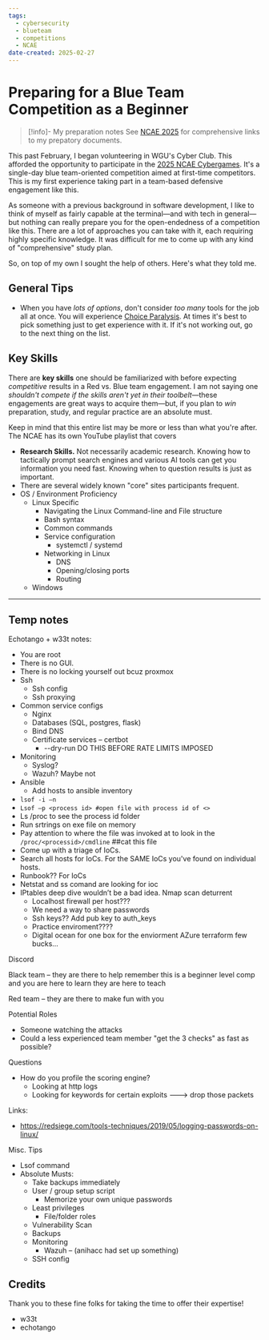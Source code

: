 ```yaml
---
tags:
  - cybersecurity
  - blueteam
  - competitions
  - NCAE
date-created: 2025-02-27
---
```

# Preparing for a Blue Team Competition as a Beginner


> [!info]- My preparation notes
> See [NCAE 2025](../NCAE%202025%20Preparation%20🛡️/NCAE%202025.md) for comprehensive links to my prepatory documents.

This past February, I began volunteering in WGU's Cyber Club. This afforded the opportunity to participate in the [2025 NCAE Cybergames](https://www.ncaecybergames.org/). It's a single-day blue team-oriented competition aimed at first-time competitors. This is my first experience taking part in a team-based defensive engagement like this.

As someone with a previous background in software development, I like to think of myself as fairly capable at the terminal—and with tech in general—but nothing can really prepare you for the open-endedness of a competition like this. There are a lot of approaches you can take with it, each requiring highly specific knowledge. It was difficult for me to come up with any kind of "comprehensive" study plan.

So, on top of my own I sought the help of others. Here's what they told me.

## General Tips
- When you have *lots of options*, don't consider *too many* tools for the job all at once. You will experience [Choice Paralysis](../unsorted/Choice%20Paralysis.md). At times it's best to pick something just to get experience with it. If it's not working out, go to the next thing on the list.

## Key Skills
There are **key skills** one should be familiarized with before expecting *competitive* results in a Red vs. Blue team engagement. I am not saying one *shouldn't compete if the skills aren't yet in their toolbelt*—these engagements are great ways to acquire them—but, if you plan to *win* preparation, study, and regular practice are an absolute must.

Keep in mind that this entire list may be more or less than what you're after. The NCAE has its own YouTube playlist that covers 

- **Research Skills.** Not necessarily academic research. Knowing how to tactically prompt search engines and various AI tools can get you information you need fast. Knowing when to question results is just as important.
- There are several widely known "core" sites participants frequent.
- OS / Environment Proficiency
	- Linux Specific
		- Navigating the Linux Command-line and File structure
		- Bash syntax
		- Common commands
		- Service configuration
			- systemctl / systemd
		- Networking in Linux
			- DNS
			- Opening/closing ports
			- Routing
	- Windows 

---

## Temp notes
Echotango + w33t notes:

- You are root 
- There is no GUI.  
- There is no locking yourself out bcuz proxmox 
- Ssh 
    - Ssh config 
    - Ssh proxying 
- Common service configs 
    - Nginx 
    - Databases (SQL, postgres, flask) 
    - Bind DNS 
    - Certificate services – certbot 
        - --dry-run DO THIS BEFORE RATE LIMITS IMPOSED 
- Monitoring 
    - Syslog? 
    - Wazuh? Maybe not 
- Ansible 
    - Add hosts to ansible inventory 
- `lsof -i –n` 
- `Lsof –p <process id> #open file with process id of <>`
- Ls /proc to see the process id folder 
- Run srtrings on exe file on memory  
- Pay attention to where the file was invoked at to look in the `/proc/<processid>/cmdline` ##cat this file 
- Come up with a triage of IoCs.  
- Search all hosts for IoCs. For the SAME IoCs you've found on individual hosts. 
- Runbook?? For IoCs 
- Netstat and ss comand are looking for ioc 
- IPtables deep dive wouldn’t be a bad idea. Nmap scan deturrent  
    - Localhost firewall per host??? 
    - We need a way to share passwords  
    - Ssh keys?? Add pub key to auth_keys 
    - Practice enviroment???? 
    - Digital ocean for one box for the enviorment AZure terraform few bucks... 

Discord 

Black team – they are there to help remember this is a beginner level comp and you are here to learn they are here to teach  

Red team – they are there to make fun with you   

Potential Roles 
- Someone watching the attacks 
- Could a less experienced team member "get the 3 checks" as fast as possible? 
    

Questions 
- How do you profile the scoring engine? 
    - Looking at http logs 
    - Looking for keywords for certain exploits ---> drop those packets 

Links: 
- https://redsiege.com/tools-techniques/2019/05/logging-passwords-on-linux/

Misc. Tips 

- Lsof command 
- Absolute Musts: 
    - Take backups immediately 
    - User / group setup script 
        - Memorize your own unique passwords 
    - Least privileges 
        - File/folder roles 
    - Vulnerability Scan 
    - Backups   
    - Monitoring 
        - Wazuh – (anihacc had set up something) 
    - SSH config

## Credits
Thank you to these fine folks for taking the time to offer their expertise!

- w33t
- echotango